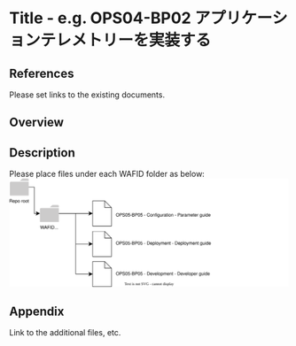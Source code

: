 # Title - e.g. OPS04-BP02 アプリケーションテレメトリーを実装する

## References

Please set links to the existing documents.

## Overview

## Description

Please place files under each WAFID folder as below:
![image](readme.svg)
## Appendix

Link to the additional files, etc.